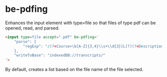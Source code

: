 # be-pdfing

Enhances the input element with type=file so that files of type pdf can be opened, read, and parsed.

```html
<input type=file accept=".pdf" be-pdfing='
    "parse": {
        "regExp": "/(?<Course>\b[A-Z]{3,4}\\s+\\d{3}[L]?)(?<Description>.*?)(?<Grade>\\s[A-F][+-]?\\s)/g"
    },
    "writeToBase": "indexedDB://transcripts/"
'>
```

By default, creates a list based on the file name of the file selected.
